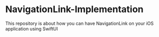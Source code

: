 # NavigationLink-Implementation
This repository is about how you can have NavigationLink on your iOS application using SwiftUI
